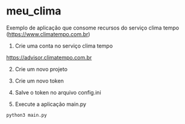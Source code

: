# meu_clima

Exemplo de aplicação que consome recursos do serviço clima tempo (https://www.climatempo.com.br)

1. Crie uma conta no serviço clima tempo

https://advisor.climatempo.com.br

2. Crie um novo projeto

3. Crie um novo token

4. Salve o token no arquivo config.ini

5. Execute a aplicação main.py
```bash
python3 main.py
```

